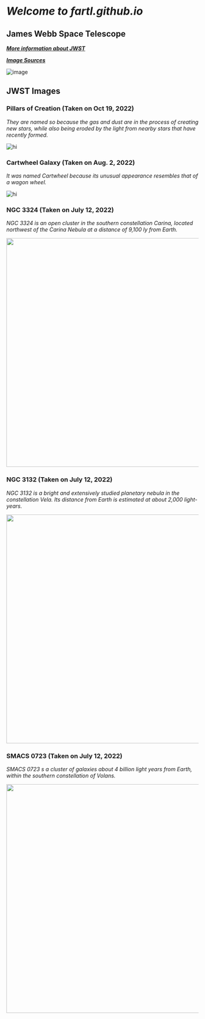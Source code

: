 # ***Welcome to fartl.github.io***

## **James Webb Space Telescope**
***[More information about JWST](https://g.co/kgs/vRB2kD)***

***[Image Sources](https://www.nasa.gov/)***

![image](https://user-images.githubusercontent.com/118233145/203187592-9f9ef1dc-c121-4750-8fc0-2b1ef164b1ad.png)

## **JWST Images**

### Pillars of Creation (Taken on Oct 19, 2022)
*They are named so because the gas and dust are in the process of creating new stars, while also being eroded by the light from nearby stars that have recently formed.*

![hi](https://user-images.githubusercontent.com/118233145/203186229-7f4fee38-8011-4e25-a8fc-d2274159f424.png)

### Cartwheel Galaxy (Taken on Aug. 2, 2022)
*It was named Cartwheel because its unusual appearance resembles that of a wagon wheel.*

![hi](https://user-images.githubusercontent.com/118233145/203453106-6569a104-d09e-4c7c-8aab-b534dc3780d3.png)

### NGC 3324 (Taken on July 12, 2022)
*NGC 3324 is an open cluster in the southern constellation Carina, located northwest of the Carina Nebula at a distance of 9,100 ly from Earth.*

<img src="https://user-images.githubusercontent.com/118233145/203453808-9aed993d-7515-4a91-b887-f58712622abb.png" width="600">

### NGC 3132 (Taken on July 12, 2022)
*NGC 3132 is a bright and extensively studied planetary nebula in the constellation Vela. Its distance from Earth is estimated at about 2,000 light-years.*

<img src="https://user-images.githubusercontent.com/118233145/203454460-8feaef68-ab1f-407d-ac6e-6467da685719.png" width ="600">

### SMACS 0723 (Taken on July 12, 2022)
*SMACS 0723 s a cluster of galaxies about 4 billion light years from Earth, within the southern constellation of Volans.*

<img src="https://user-images.githubusercontent.com/118233145/203454996-c69389fc-a418-4b34-a324-b12527710044.png" width ="600">
